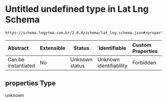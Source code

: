 # Untitled undefined type in Lat Lng Schema

```txt
https://schema.legytma.com.br/2.0.0/schema/lat_lng.schema.json#/properties
```




| Abstract            | Extensible | Status         | Identifiable            | Custom Properties | Additional Properties | Access Restrictions | Defined In                                                                    |
| :------------------ | ---------- | -------------- | ----------------------- | :---------------- | --------------------- | ------------------- | ----------------------------------------------------------------------------- |
| Can be instantiated | No         | Unknown status | Unknown identifiability | Forbidden         | Allowed               | none                | [lat_lng.schema.json\*](../schema/lat_lng.schema.json) |

## properties Type

unknown
